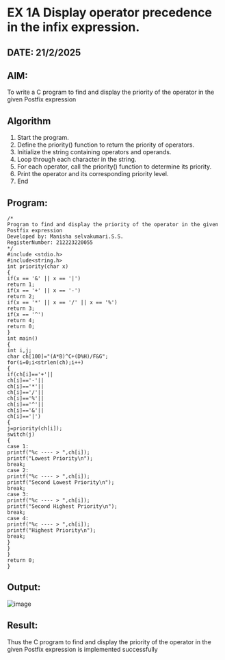 # EX 1A Display operator precedence in the infix expression.
## DATE: 21/2/2025
## AIM:
To write a C program to find and display the priority of the operator in the given Postfix expression

## Algorithm
1. Start the program.
2. Define the priority() function to return the priority of operators.
3. Initialize the string containing operators and operands.
4. Loop through each character in the string.
5. For each operator, call the priority() function to determine its priority.
6. Print the operator and its corresponding priority level.
7. End  

## Program:
```
/*
Program to find and display the priority of the operator in the given Postfix expression
Developed by: Manisha selvakumari.S.S. 
RegisterNumber: 212223220055 
*/
#include <stdio.h>
#include<string.h>
int priority(char x)
{
if(x == '&' || x == '|')
return 1;
if(x == '+' || x == '-')
return 2;
if(x == '*' || x == '/' || x == '%')
return 3;
if(x == '^')
return 4;
return 0;
}
int main()
{
int i,j;
char ch[100]="(A*B)^C+(D%H)/F&G";
for(i=0;i<strlen(ch);i++)
{
if(ch[i]=='+'||
ch[i]=='-'||
ch[i]=='*'||
ch[i]=='/'||
ch[i]=='%'||
ch[i]=='^'||
ch[i]=='&'||
ch[i]=='|')
{
j=priority(ch[i]);
switch(j)
{
case 1:
printf("%c ---- > ",ch[i]);
printf("Lowest Priority\n");
break;
case 2:
printf("%c ---- > ",ch[i]);
printf("Second Lowest Priority\n");
break;
case 3:
printf("%c ---- > ",ch[i]);
printf("Second Highest Priority\n");
break;
case 4:
printf("%c ---- > ",ch[i]);
printf("Highest Priority\n");
break;
}
}
}
return 0;
}

```

## Output:
![image](https://github.com/user-attachments/assets/f876813c-87d4-497e-a6d7-ffcb72f135e1)



## Result:
Thus the C program to find and display the priority of the operator in the given Postfix expression is implemented successfully
